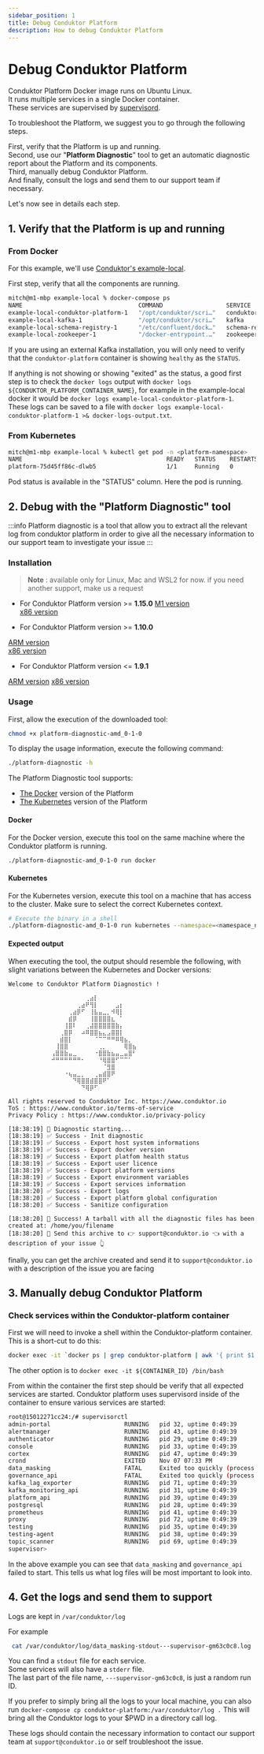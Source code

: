 ```yaml
---
sidebar_position: 1
title: Debug Conduktor Platform
description: How to debug Conduktor Platform
---
```

# Debug Conduktor Platform

Conduktor Platform Docker image runs on Ubuntu Linux.   
It runs multiple services in a single Docker container.    
These services are supervised by [supervisord](http://supervisord.org/).    

To troubleshoot the Platform, we suggest you to go through the following steps.

First, verify that the Platform is up and running.   
Second, use our "**Platform Diagnostic**" tool to get an automatic diagnostic report about the Platform and its components.   
Third, manually debug Conduktor Platform.    
And finally, consult the logs and send them to our support team if necessary.    

Let's now see in details each step.

## 1. Verify that the Platform is up and running

### From Docker

For this example, we'll use [Conduktor's example-local](https://github.com/conduktor/conduktor-platform/tree/main/example-local).

First step, verify that all the components are running.

```sh
mitch@m1-mbp example-local % docker-compose ps
NAME                                 COMMAND                  SERVICE              STATUS              PORTS
example-local-conduktor-platform-1   "/opt/conduktor/scri…"   conduktor-platform   running (healthy)   0.0.0.0:8080->8080/tcp
example-local-kafka-1                "/opt/conduktor/scri…"   kafka                running             0.0.0.0:9092-9093->9092-9093/tcp, 0.0.0.0:9101->9101/tcp, 9999/tcp
example-local-schema-registry-1      "/etc/confluent/dock…"   schema-registry      running             0.0.0.0:8081->8081/tcp
example-local-zookeeper-1            "/docker-entrypoint.…"   zookeeper            running             2888/tcp, 3888/tcp, 0.0.0.0:2181->2181/tcp, 8080/tcp
```

If you are using an external Kafka installation, you will only need to verify that the `conduktor-platform` container is showing `healthy` as the `STATUS`.

If anything is not showing or showing "exited" as the status, a good first step is to check the `docker logs` output with `docker logs ${CONDUKTOR_PLATFORM_CONTAINER_NAME}`, for example in the example-local docker it would be `docker logs example-local-conduktor-platform-1`. These logs can be saved to a file with `docker logs example-local-conduktor-platform-1 >& docker-logs-output.txt`.

### From Kubernetes

```sh
mitch@m1-mbp example-local % kubectl get pod -n <platform-namespace>
NAME                                         READY   STATUS    RESTARTS   AGE
platform-75d45ff86c-dlwb5                    1/1     Running   0          14d
```

Pod status is available in the "STATUS" column. Here the pod is running.

## 2. Debug with the "Platform Diagnostic" tool

:::info
Platform diagnostic is a tool that allow you to extract all the relevant log from conduktor platform in order to give all the necessary information to our support team to investigate your issue
:::

### Installation

> **Note** :  available only for Linux, Mac and WSL2 for now.
> if you need another support, make us a request



- For Conduktor Platform version >= **1.15.0**
[M1 version](https://releases.conduktor.io/platform-diagnostic-m1_0-3-0)   
[x86 version](https://releases.conduktor.io/platform-diagnostic-amd_0-3-0)

- For Conduktor Platform version >= **1.10.0**

[ARM version](https://releases.conduktor.io/platform-diagnostic-arm_0-2-0)   
[x86 version](https://releases.conduktor.io/platform-diagnostic-amd_0-2-0)

- For Conduktor Platform version <= **1.9.1**

[ARM version](https://releases.conduktor.io/platform-diagnostic-arm_0-1-0)
[x86 version](https://releases.conduktor.io/platform-diagnostic-amd_0-1-0)

### Usage

First, allow the execution of the downloaded tool:
```sh
chmod +x platform-diagnostic-amd_0-1-0
```

To display the usage information, execute the following command:

```bash
./platform-diagnostic -h
```

The Platform Diagnostic tool supports:
 - [The Docker](#docker) version of the Platform
 - [The Kubernetes](#kubernetes) version of the Platform

#### Docker

For the Docker version, execute this tool on the same machine where the Conduktor platform is running.

```sh
./platform-diagnostic-amd_0-1-0 run docker
```

#### Kubernetes

For the Kubernetes version, execute this tool on a machine that has access to the cluster. Make sure to select the correct Kubernetes context.

```sh
# Execute the binary in a shell
./platform-diagnostic-amd_0-1-0 run kubernetes --namespace=<namespace_name> --pod-name=<platform-foo-bar>
```

#### Expected output

When executing the tool, the output should resemble the following, with slight variations between the Kubernetes and Docker versions:

```
Welcome to Conduktor Platform Diagnostic⚕️ !
⠀⠀⠀⠀⠀⠀⠀⠀⠀⠀⠀⠀⠀⠀⠀⠀⠀⠀⠀⠀⠀⠀⠀⠀⠀⠀⠀⠀⠀⠀⠀⠀⠀⠀⠀⠀⠀⠀⠀⠀
⠀⠀⠀⠀⠀⠀⠀⠀⠀⠀⠀⠀⠀⠀⠀⠀⠀⠀⢀⣴⡇⠀⠀⠀⠀⠀⠀⠀⠀⠀⠀⠀⠀⠀⠀⠀⠀⠀⠀⠀
⠀⠀⠀⠀⠀⠀⠀⠀⠀⠀⠀⠀⠀⠀⠀⠀⢀⣴⠟⢻⡇⠀⠀⠀⠀⣠⡆⠀⠀⠀⠀⠀⠀⠀⠀⠀⠀⠀⠀⠀
⠀⠀⠀⠀⠀⠀⠀⠀⠀⠀⠀⠀⠀⠀⢀⣴⡿⠋⠀⢸⣧⣤⣀⡀⠺⢿⡇⠀⠀⠀⠀⠀⠀⠀⠀⠀⠀⠀⠀⠀
⠀⠀⠀⠀⠀⠀⠀⠀⠀⠀⠀⠀⠀⠀⣾⡿⠀⠀⠀⢸⣿⣿⣿⣿⣆⠀⠁⠀⠀⠀⠀⠀⠀⠀⠀⠀⠀⠀⠀⠀
⠀⠀⠀⠀⠀⠀⠀⠀⠀⠀⠀⠀⠀⢸⣿⠇⠀⠀⢀⣼⣿⣿⣿⣿⣿⣷⡄⠀⠀⠀⠀⠀⠀⠀⠀⠀⠀⠀⠀⠀
⠀⠀⠀⠀⠀⠀⠀⠀⠀⠀⠀⠀⢀⣿⡿⠀⠀⠴⠿⣿⣿⣦⣄⣠⣿⣿⡇⠀⠀⠀⠀⠀⠀⠀⠀⠀⠀⠀⠀⠀
⠀⠀⠀⠀⠀⠀⠀⠀⠀⠀⠀⠀⣾⣿⡇⠀⠀⠀⠀⠀⠈⠉⠉⠛⠛⠿⢿⣦⡀⠀⠀⠀⠀⠀⠀⠀⠀⠀⠀⠀
⠀⠀⠀⠀⠀⠀⠀⠀⠀⠀⠀⢸⣿⣿⠀⠀⠀⠀⠀⠀⠀⢀⡀⠀⠀⠀⠀⢿⣿⣦⠀⠀⠀⠀⠀⠀⠀⠀⠀⠀
⠀⠀⠀⠀⠀⠀⠀⠀⠀⠀⢠⣿⣿⣷⣤⣀⠀⠀⠀⠀⠐⣿⣿⣷⣦⣤⣀⣤⣿⠃⠀⠀⠀⠀⠀⠀⠀⠀⠀⠀
⠀⠀⠀⠀⠀⠀⠀⠀⠀⠀⠚⠛⠛⠛⠛⠛⠛⠂⠀⠀⠀⠘⢿⣿⣿⠋⠉⠉⠁⠀⠀⠀⠀⠀⠀⠀⠀⠀⠀⠀
⠀⠀⠀⠀⠀⠀⠀⠀⠀⠀⠀⠀⠀⠀⠀⠀⠀⠀⠀⠀⠀⠀⠈⣻⣿⠀⠀⠀⠀⠀⠀⠀⠀⠀⠀⠀⠀⠀⠀⠀
⠀⠀⠀⠀⠀⠀⠀⠀⠀⠀⠀⠀⠀⠐⢦⣤⣀⡀⠀⠀⢀⣤⣾⣿⠟⠀⠀⠀⠀⠀⠀⠀⠀⠀⠀⠀⠀⠀⠀⠀
⠀⠀⠀⠀⠀⠀⠀⠀⠀⠀⠀⠀⠀⠀⠀⠙⢿⣿⣿⣾⣿⣿⠟⠁⠀⠀⠀⠀⠀⠀⠀⠀⠀⠀⠀⠀⠀⠀⠀⠀
⠀⠀⠀⠀⠀⠀⠀⠀⠀⠀⠀⠀⠀⠀⠀⠀⠀⠙⢿⡿⠋⠀⠀⠀⠀⠀⠀⠀⠀⠀⠀⠀⠀⠀⠀⠀⠀⠀⠀⠀

All rights reserved to Conduktor Inc. https://www.conduktor.io
ToS : https://www.conduktor.io/terms-of-service
Privacy Policy : https://www.conduktor.io/privacy-policy

[18:38:19] 🤖 Diagnostic starting...
[18:38:19] ✅ Success - Init diagnostic
[18:38:19] ✅ Success - Export host system informations
[18:38:19] ✅ Success - Export docker version
[18:38:19] ✅ Success - Export platfom health status
[18:38:19] ✅ Success - Export user licence
[18:38:19] ✅ Success - Export platform versions
[18:38:19] ✅ Success - Export environment variables
[18:38:19] ✅ Success - Export services information
[18:38:20] ✅ Success - Export logs
[18:38:20] ✅ Success - Export platform global configuration
[18:38:20] ✅ Success - Sanitize configuration

[18:38:20] 🚀 Success! A tarball with all the diagnostic files has been created at: /home/you/filename
[18:38:20] 📌 Send this archive to 👉 support@conduktor.io 👈 with a description of your issue 👆
```

finally, you can get the archive created and send it to `support@conduktor.io` with a description of the issue you are facing

## 3. Manually debug Conduktor Platform

### Check services within the Conduktor-platform container

First we will need to invoke a shell within the Conduktor-platform container. This is a short-cut to do this:

```sh
docker exec -it `docker ps | grep conduktor-platform | awk '{ print $1 }'` /bin/bash
```

The other option is to `docker exec -it ${CONTAINER_ID} /bin/bash`

From within the container the first step should be verify that all expected services are started. Conduktor platform uses supervisord inside of the container to ensure various services are started:

```sh
root@15012271cc24:/# supervisorctl
admin-portal                     RUNNING   pid 32, uptime 0:49:39
alertmanager                     RUNNING   pid 43, uptime 0:49:39
authenticator                    RUNNING   pid 29, uptime 0:49:39
console                          RUNNING   pid 33, uptime 0:49:39
cortex                           RUNNING   pid 47, uptime 0:49:39
crond                            EXITED    Nov 07 07:33 PM
data_masking                     FATAL     Exited too quickly (process log may have details)
governance_api                   FATAL     Exited too quickly (process log may have details)
kafka_lag_exporter               RUNNING   pid 71, uptime 0:49:39
kafka_monitoring_api             RUNNING   pid 31, uptime 0:49:39
platform_api                     RUNNING   pid 39, uptime 0:49:39
postgresql                       RUNNING   pid 28, uptime 0:49:39
prometheus                       RUNNING   pid 41, uptime 0:49:39
proxy                            RUNNING   pid 72, uptime 0:49:39
testing                          RUNNING   pid 35, uptime 0:49:39
testing-agent                    RUNNING   pid 38, uptime 0:49:39
topic_scanner                    RUNNING   pid 69, uptime 0:49:39
supervisor>
```

In the above example you can see that `data_masking` and `governance_api` failed to start. This tells us what log files will be most important to look into.  

## 4. Get the logs and send them to support

Logs are kept in `/var/conduktor/log`

For example

```sh
 cat /var/conduktor/log/data_masking-stdout---supervisor-gm63c0c8.log
```

You can find a `stdout` file for each service.  
Some services will also have a `stderr` file.   
The last part of the file name, `---supervisor-gm63c0c8`, is just a random run ID.

If you prefer to simply bring all the logs to your local machine, you can also run `docker-compose cp conduktor-platform:/var/conduktor/log .`
This will bring all the Conduktor logs to your $PWD in a directory call log.

These logs should contain the necessary information to contact our support team at `support@conduktor.io` or self troubleshoot the issue.
